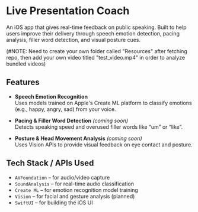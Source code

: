 # Live Presentation Coach

An iOS app that gives real-time feedback on public speaking. Built to help users improve their delivery through speech emotion detection, pacing analysis, filler word detection, and visual posture cues.

(#NOTE: Need to create your own folder called "Resources" after fetching repo, then add your own video titled "test_video.mp4" in order to analyze bundled videos)

## Features

- **Speech Emotion Recognition**  
  Uses models trained on Apple's Create ML platform to classify emotions (e.g., happy, angry, sad) from your voice.

- **Pacing & Filler Word Detection** *(coming soon)*  
  Detects speaking speed and overused filler words like “um” or “like”.

- **Posture & Head Movement Analysis** *(coming soon)*  
  Uses Vision APIs to provide visual feedback on eye contact and posture.

## Tech Stack / APIs Used

- `AVFoundation` – for audio/video capture
- `SoundAnalysis` – for real-time audio classification
- `Create ML` – for emotion recognition model training
- `Vision` – for facial and gesture analysis (planned)
- `SwiftUI` – for building the iOS UI
